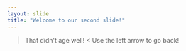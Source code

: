 ```yaml
---
layout: slide
title: "Welcome to our second slide!"
---
```

> That didn't age well! <
Use the left arrow to go back!
